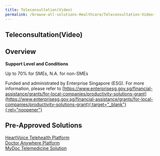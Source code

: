 ```yaml
---
title: Teleconsultation(Video)
permalink: /browse-all-solutions-Healthcare/Teleconsultation-Video-
---
```


## Teleconsultation(Video)
## Overview

**Support Level and Conditions**

Up to 70% for SMEs, N.A. for non-SMEs

Funded and administrated by Enterprise Singapore (ESG). For more information, please refer to
[https://www.enterprisesg.gov.sg/financial-assistance/grants/for-local-companies/productivity-solutions-grant](https://www.enterprisesg.gov.sg/financial-assistance/grants/for-local-companies/productivity-solutions-grant){:target="_blank"}{:rel="noopener"}

## Pre-Approved Solutions

<a href='/productivity-solutions-grant/solutionrepo/solution1839' target='_blank'>HeartVoice Telehealth Platform</a><br>
<a href='/productivity-solutions-grant/solutionrepo/solution1841' target='_blank'>Doctor Anywhere Platform</a><br>
<a href='/productivity-solutions-grant/solutionrepo/solution1842' target='_blank'>MyDoc Telemedicine Solution</a><br>
